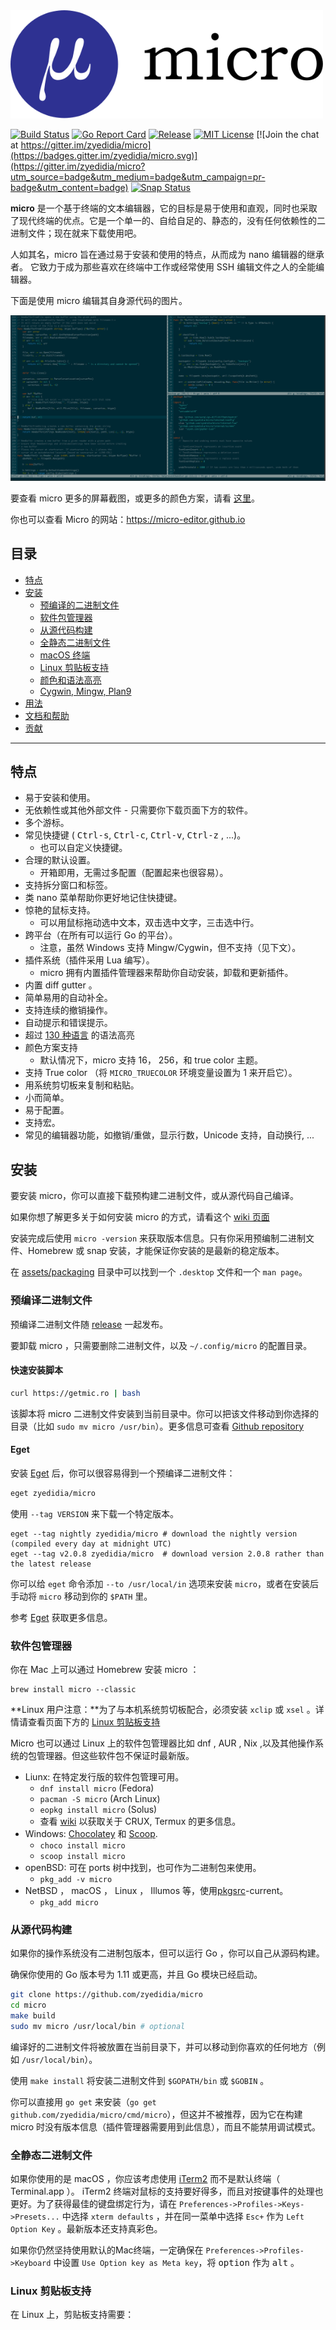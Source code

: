 <img alt="micro logo" src="https://github.com/zyedidia/micro/blob/master/assets/micro-logo.svg" width="500px"/>

[![Build Status](https://travis-ci.org/zyedidia/micro.svg?branch=master)](https://travis-ci.org/zyedidia/micro)
[![Go Report Card](https://goreportcard.com/badge/github.com/zyedidia/micro)](https://goreportcard.com/report/github.com/zyedidia/micro)
[![Release](https://img.shields.io/github/release/zyedidia/micro.svg?label=Release)](https://github.com/zyedidia/micro/releases)
[![MIT License](https://img.shields.io/badge/license-MIT-blue.svg)](https://github.com/zyedidia/micro/blob/master/LICENSE)
[![Join the chat at https://gitter.im/zyedidia/micro](https://badges.gitter.im/zyedidia/micro.svg)](https://gitter.im/zyedidia/micro?utm_source=badge&utm_medium=badge&utm_campaign=pr-badge&utm_content=badge)
[![Snap Status](https://snapcraft.io/micro/badge.svg)](https://snapcraft.io/micro)

**micro** 是一个基于终端的文本编辑器，它的目标是易于使用和直观，同时也采取了现代终端的优点。它是一个单一的、自给自足的、静态的，没有任何依赖性的二进制文件；现在就来下载使用吧。

人如其名，micro 旨在通过易于安装和使用的特点，从而成为 nano 编辑器的继承者。
它致力于成为那些喜欢在终端中工作或经常使用 SSH 编辑文件之人的全能编辑器。

下面是使用 micro 编辑其自身源代码的图片。

![Screenshot](https://github.com/zyedidia/micro/blob/master/assets/micro-solarized.png)

要查看 micro 更多的屏幕截图，或更多的颜色方案，请看 [这里](https://micro-editor.github.io)。

你也可以查看 Micro 的网站：https://micro-editor.github.io

## 目录

- [特点](#特点)
- [安装](#安装)
  - [预编译的二进制文件](#预编译的二进制文件)
  - [软件包管理器](#软件包管理器)
  - [从源代码构建](#从源代码构建)
  - [全静态二进制文件](#全静态二进制文件)
  - [macOS 终端](#macOS-终端)
  - [Linux 剪贴板支持](#Linux-剪贴板支持)
  - [颜色和语法高亮](#颜色和语法高亮)
  - [Cygwin, Mingw, Plan9](#cygwin-mingw-plan9)
- [用法](#用法)
- [文档和帮助](#文档和帮助)
- [贡献](#贡献)

- - -

## 特点

- 易于安装和使用。
- 无依赖性或其他外部文件 - 只需要你下载页面下方的软件。
- 多个游标。
- 常见快捷键 ( <kbd>Ctrl-s</kbd>, <kbd>Ctrl-c</kbd>, <kbd>Ctrl-v</kbd>, <kbd>Ctrl-z</kbd> , ...)。
  - 也可以自定义快捷键。
- 合理的默认设置。
  - 开箱即用，无需过多配置（配置起来也很容易）。
- 支持拆分窗口和标签。
- 类 nano 菜单帮助你更好地记住快捷键。
- 惊艳的鼠标支持。
  - 可以用鼠标拖动选中文本，双击选中文字，三击选中行。
- 跨平台（在所有可以运行 Go 的平台）。
  - 注意，虽然 Windows 支持 Mingw/Cygwin，但不支持（见下文）。
- 插件系统（插件采用 Lua 编写）。
  - micro 拥有内置插件管理器来帮助你自动安装，卸载和更新插件。
- 内置 diff gutter 。
- 简单易用的自动补全。
- 支持连续的撤销操作。
- 自动提示和错误提示。
- 超过 [130 种语言](https://github.com/zyedidia/micro/tree/master/runtime/syntax) 的语法高亮
- 颜色方案支持
  - 默认情况下，micro 支持 16， 256，和 true color 主题。
- 支持 True color （将 `MICRO_TRUECOLOR` 环境变量设置为 1 来开启它）。
- 用系统剪切板来复制和粘贴。
- 小而简单。
- 易于配置。
- 支持宏。
- 常见的编辑器功能，如撤销/重做，显示行数，Unicode 支持，自动换行, ...

## 安装

要安装 micro，你可以直接下载预构建二进制文件，或从源代码自己编译。

如果你想了解更多关于如何安装 micro 的方式，请看这个 [wiki 页面](https://github.com/yi0322/micro-help-chinese/wiki/%E5%AE%89%E8%A3%85-Micro)

安装完成后使用 `micro -version` 来获取版本信息。只有你采用预编制二进制文件、Homebrew 或 snap 安装，才能保证你安装的是最新的稳定版本。

在 [assets/packaging](https://github.com/zyedidia/micro/tree/master/assets/packaging) 目录中可以找到一个 `.desktop` 文件和一个 `man page`。

### 预编译二进制文件

预编译二进制文件随 [release](https://github.com/zyedidia/micro/releases) 一起发布。

要卸载 micro ，只需要删除二进制文件，以及 `~/.config/micro` 的配置目录。

#### 快速安装脚本

```bash
curl https://getmic.ro | bash
```

该脚本将 micro 二进制文件安装到当前目录中。你可以把该文件移动到你选择的目录（比如 `sudo mv micro /usr/bin`）。更多信息可查看 [Github repository](https://github.com/benweissmann/getmic.ro)

#### Eget

安装 [Eget](https://github.com/zyedidia/eget) 后，你可以很容易得到一个预编译二进制文件：

```sh
eget zyedidia/micro
```

使用 `--tag VERSION` 来下载一个特定版本。

```
eget --tag nightly zyedidia/micro # download the nightly version (compiled every day at midnight UTC)
eget --tag v2.0.8 zyedidia/micro  # download version 2.0.8 rather than the latest release
```

你可以给 `eget` 命令添加 `--to /usr/local/in` 选项来安装 `micro`，或者在安装后手动将 `micro` 移动到你的 `$PATH` 里。

参考 [Eget](https://github.com/zyedidia/eget) 获取更多信息。

### 软件包管理器

你在 Mac 上可以通过 Homebrew 安装 micro ：

```
brew install micro --classic
```

**Linux 用户注意：**为了与本机系统剪切板配合，必须安装 `xclip` 或 `xsel` 。详情请查看页面下方的 [Linux 剪贴板支持](#Linux-剪贴板支持)

Micro 也可以通过 Linux 上的软件包管理器比如 dnf , AUR , Nix ,以及其他操作系统的包管理器。但这些软件包不保证时最新版。

<!-- * `apt install micro` ( Ubuntu 20.04 'focal' 和 Debian `unstable | testing | buster-backports` )。目前这个包(2.0.1-1) 已经过期并且在调试模式中有一个已知错误。-->

* Liunx: 在特定发行版的软件包管理可用。
    * `dnf install micro` (Fedora)
    * `pacman -S micro` (Arch Linux)
    * `eopkg install micro` (Solus)
    * 查看 [wiki](https://github.com/yi0322/micro-help-chinese/wiki/%E5%AE%89%E8%A3%85-Micro#crux) 以获取关于 CRUX, Termux 的更多信息。
* Windows: [Chocolatey](https://chocolatey.org) 和 [Scoop](https://github.com/lukesampson/scoop).
    * `choco install micro`
    * `scoop install micro`
* openBSD: 可在 ports 树中找到，也可作为二进制包来使用。
    * `pkg_add -v micro`
* NetBSD ， macOS ， Linux ， Illumos 等，使用[pkgsrc](http://www.pkgsrc.org/)-current。
    * `pkg_add micro`

### 从源代码构建

如果你的操作系统没有二进制包版本，但可以运行 Go ，你可以自己从源码构建。

确保你使用的 Go 版本号为 1.11 或更高，并且 Go 模块已经启动。

```sh
git clone https://github.com/zyedidia/micro
cd micro
make build
sudo mv micro /usr/local/bin # optional
```

编译好的二进制文件将被放置在当前目录下，并可以移动到你喜欢的任何地方（例如 `/usr/local/bin`）。

使用 `make install` 将安装二进制文件到 `$GOPATH/bin` 或 `$GOBIN` 。

你可以直接用 `go get` 来安装（`go get github.com/zyedidia/micro/cmd/micro`），但这并不被推荐，因为它在构建 micro 时没有版本信息（插件管理器需要用到此信息），而且不能禁用调试模式。

### 全静态二进制文件

如果你使用的是 macOS ，你应该考虑使用 [iTerm2](http://iterm2.com/) 而不是默认终端（ Terminal.app ）。
iTerm2 终端对鼠标的支持要好得多，而且对按键事件的处理也更好。为了获得最佳的键盘绑定行为，请在 `Preferences->Profiles->Keys->Presets...` 中选择 `xterm defaults` ，并在同一菜单中选择 `Esc+` 作为 `Left Option Key` 。最新版本还支持真彩色。

如果你仍然坚持使用默认的Mac终端，一定确保在 `Preferences->Profiles->Keyboard` 中设置 `Use Option key as Meta key`，将 <kbd>option</kbd> 作为 <kbd>alt</kbd> 。

### Linux 剪贴板支持

在 Linux 上，剪贴板支持需要：
